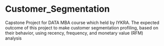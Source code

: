 # Customer_Segmentation
 
Capstone Project for DATA MBA course which held by IYKRA. The expected outcome of this project to make customer segmentation profiling, based on their behavior, using recency, frequency, and monetary value (RFM) analysis

